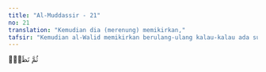 ```yaml
---
title: "Al-Muddassir - 21"
no: 21
translation: "Kemudian dia (merenung) memikirkan,"
tafsir: "Kemudian al-Walid memikirkan berulang-ulang kalau-kalau ada suatu kesalahan dalam ayat-ayat Al-Qur'an. Ia juga berharap kalau-kalau ada ayat Al-Qur'an yang sesuai dengan keinginannya. Lalu dia teliti kembali boleh jadi ada titik kelemahan ayat yang dapat dijadikan senjata untuk mengkritik dan mencela Nabi Muhammad."
---
```


ثُمَّ نَظَرَۙ 
